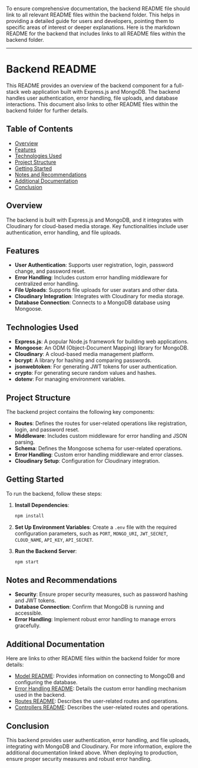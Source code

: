 <!-- # Express.js Backend with File Upload, Cloudinary, and Error Handling

This project sets up a basic Express.js server with support for file upload, cloud storage with Cloudinary, CORS, and custom error handling. The server loads environment variables from a configuration file and connects to a database. It includes user-related routes and a middleware for error handling.

## Features
- **Express Server**: The base framework for building RESTful APIs.
- **Environment Variables**: Uses `dotenv` to manage configuration parameters.
- **CORS Support**: Enables cross-origin resource sharing with specified origins.
- **File Upload**: Supports file uploads with `express-fileupload`.
- **Cloudinary Integration**: Allows for file storage and retrieval with Cloudinary.
- **Custom Error Handling**: Middleware for handling errors throughout the application.
- **User Routes**: Handles user-related operations like registration, login, etc.

## Technologies Used
- **Express.js**: A popular framework for building Node.js applications.
- **dotenv**: A package for loading environment variables from a `.env` file.
- **cors**: A package to enable CORS (Cross-Origin Resource Sharing).
- **express-fileupload**: A middleware for handling file uploads.
- **Cloudinary**: A cloud-based media management platform.
- **Custom Middleware**: For handling errors.

## Project Structure
### Server Setup
- **Express Initialization**: Creates an Express app.
- **Environment Variables**: Loads environment variables from a `.env` file.
- **Database Connection**: Establishes a connection to the database (code not shown).
- **File Upload Setup**: Configures `express-fileupload` to handle temporary files.
- **CORS Configuration**: Enables CORS for specific origins.
- **Cloudinary Configuration**: Configures Cloudinary with credentials from environment variables.

### Middleware
- **JSON Parsing**: Parses incoming requests with JSON bodies.
- **URL-Encoded Parsing**: Parses URL-encoded bodies.
- **Custom Error Middleware**: Handles errors across the application.

### Routes
- **User Routes**: A separate router handles user-related operations. This router is mounted at `/api/v1/user`.
- **Additional Routes**: Add more routes as needed.

### Start the Server
- Listens on the specified port and outputs a message confirming the server is running.

## Setup and Usage
1. **Clone the Repository**:
   Clone this repository to your local environment.
   ```bash
   git clone https://github.com/102vansh/signupscreen.git
   cd /backend
   ```

2. **Install Dependencies**:
   Install all required Node.js packages.
   ```bash
   npm install
   ```

3. **Configure Environment Variables**:
   Create a `.env` file in the root directory with the following information:
   - `PORT`: The port on which the server will run.
   - `CLOUD_NAME`, `API_KEY`, `API_SECRET`: Credentials for Cloudinary.
   - Other environment variables as needed.

4. **Run the Server**:
   Start the Express server.
   ```bash
   npm start
   ```

5. **Test the Application**:
   Use a tool like Postman or cURL to test the various endpoints.

## Notes and Recommendations
- **Database Connection**: Ensure the database connection is properly configured in the project (code not shown).
- **Security Considerations**: Consider additional security measures such as input validation, rate limiting, and authentication.
- **Cloudinary Usage**: Make sure to configure Cloudinary with the correct credentials.
- **Environment Management**: Keep sensitive information out of version control by using environment variables.

## Conclusion
This setup provides a foundation for building an Express.js server with support for file uploads, cloud storage, CORS, and error handling. It can be extended to include additional routes, middleware, and features to suit specific project requirements. -->


To ensure comprehensive documentation, the backend README file should link to all relevant README files within the backend folder. This helps in providing a detailed guide for users and developers, pointing them to specific areas of interest or deeper explanations. Here is the markdown README for the backend that includes links to all README files within the backend folder.

---

# Backend README

This README provides an overview of the backend component for a full-stack web application built with Express.js and MongoDB. The backend handles user authentication, error handling, file uploads, and database interactions. This document also links to other README files within the backend folder for further details.

## Table of Contents
- [Overview](#overview)
- [Features](#features)
- [Technologies Used](#technologies-used)
- [Project Structure](#project-structure)
- [Getting Started](#getting-started)
- [Notes and Recommendations](#notes-and-recommendations)
- [Additional Documentation](#additional-documentation)
- [Conclusion](#conclusion)

## Overview
The backend is built with Express.js and MongoDB, and it integrates with Cloudinary for cloud-based media storage. Key functionalities include user authentication, error handling, and file uploads.

## Features
- **User Authentication**: Supports user registration, login, password change, and password reset.
- **Error Handling**: Includes custom error handling middleware for centralized error handling.
- **File Uploads**: Supports file uploads for user avatars and other data.
- **Cloudinary Integration**: Integrates with Cloudinary for media storage.
- **Database Connection**: Connects to a MongoDB database using Mongoose.

## Technologies Used
- **Express.js**: A popular Node.js framework for building web applications.
- **Mongoose**: An ODM (Object-Document Mapping) library for MongoDB.
- **Cloudinary**: A cloud-based media management platform.
- **bcrypt**: A library for hashing and comparing passwords.
- **jsonwebtoken**: For generating JWT tokens for user authentication.
- **crypto**: For generating secure random values and hashes.
- **dotenv**: For managing environment variables.

## Project Structure
The backend project contains the following key components:

- **Routes**: Defines the routes for user-related operations like registration, login, and password reset.
- **Middleware**: Includes custom middleware for error handling and JSON parsing.
- **Schema**: Defines the Mongoose schema for user-related operations.
- **Error Handling**: Custom error handling middleware and error classes.
- **Cloudinary Setup**: Configuration for Cloudinary integration.

## Getting Started
To run the backend, follow these steps:

1. **Install Dependencies**:
   ```bash
   npm install
   ```

2. **Set Up Environment Variables**:
   Create a `.env` file with the required configuration parameters, such as `PORT`, `MONGO_URI`, `JWT_SECRET`, `CLOUD_NAME`, `API_KEY`, `API_SECRET`.

3. **Run the Backend Server**:
   ```bash
   npm start
   ```

## Notes and Recommendations
- **Security**: Ensure proper security measures, such as password hashing and JWT tokens.
- **Database Connection**: Confirm that MongoDB is running and accessible.
- **Error Handling**: Implement robust error handling to manage errors gracefully.

## Additional Documentation
Here are links to other README files within the backend folder for more details:

- [Model README](../models/README.md): Provides information on connecting to MongoDB and configuring the database.
- [Error Handling README](./middleware/README.md): Details the custom error handling mechanism used in the backend.
- [Routes README](./route/README.md): Describes the user-related routes and operations.
- [Controllers README](./controllers/README.md): Describes the user-related routes and operations.

## Conclusion
This backend provides user authentication, error handling, and file uploads, integrating with MongoDB and Cloudinary. For more information, explore the additional documentation linked above. When deploying to production, ensure proper security measures and robust error handling.
